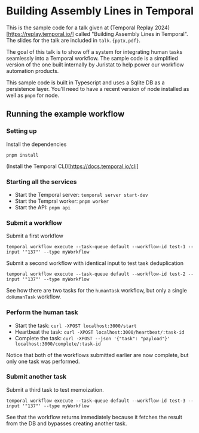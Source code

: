 # Building Assembly Lines in Temporal

This is the sample code for a talk given at (Temporal Replay 2024)[https://replay.temporal.io/] called "Building Assembly Lines in Temporal". The slides for the talk are included in `talk.{pptx,pdf}`.

The goal of this talk is to show off a system for integrating human tasks seamlessly into a Temporal workflow.  The sample code is a simplified version of the one built internally by Juristat to help power our workflow automation products.

This sample code is built in Typescript and uses a Sqlite DB as a persistence layer.  You'll need to have a recent version of node installed as well as `pnpm` for node.

## Running the example workflow

### Setting up

Install the dependencies
```
pnpm install
```

(Install the Temporal CLI)[https://docs.temporal.io/cli]

### Starting all the services

 - Start the Temporal server: `temporal server start-dev`
 - Start the Tempral worker: `pnpm worker`
 - Start the API: `pnpm api`

### Submit a workflow

Submit a first workflow
```
temporal workflow execute --task-queue default --workflow-id test-1 --input '"137"' --type myWorkflow
```

Submit a second workflow with identical input to test task deduplication
```
temporal workflow execute --task-queue default --workflow-id test-2 --input '"137"' --type myWorkflow
```

See how there are two tasks for the `humanTask` workflow, but only a single `doHumanTask` workflow.

### Perform the human task

 - Start the task: `curl -XPOST localhost:3000/start`
 - Heartbeat the task: `curl -XPOST localhost:3000/heartbeat/:task-id`
 - Complete the task: `curl -XPOST --json '{"task": "payload"}' localhost:3000/complete/:task-id`
 
 Notice that both of the workflows submitted earlier are now complete, but only one task was performed.
 
 ### Submit another task

Submit a third task to test memoization.
```
temporal workflow execute --task-queue default --workflow-id test-3 --input '"137"' --type myWorkflow
```

See that the workflow returns immediately because it fetches the result from the DB and bypasses creating another task.
